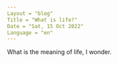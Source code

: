 ```yaml
---
Layout = "blog"
Title = "What is life?"
Date = "Sat, 15 Oct 2022"
Language = "en"
---
```

What is the meaning of life, I wonder.